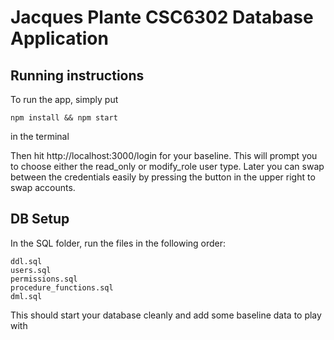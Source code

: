 # Jacques Plante CSC6302 Database Application

## Running instructions
To run the app, simply put
```
npm install && npm start
```
in the terminal

Then hit http://localhost:3000/login for your baseline.
This will prompt you to choose either the read_only or modify_role user type.
Later you can swap between the credentials easily by pressing the button in the upper right to swap accounts.

## DB Setup
In the SQL folder, run the files in the following order:
```
ddl.sql
users.sql
permissions.sql
procedure_functions.sql
dml.sql
```
This should start your database cleanly and add some baseline data to play with